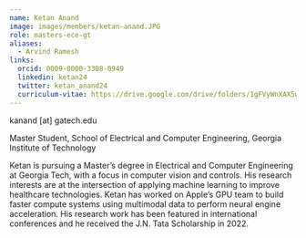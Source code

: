 ```yaml
---
name: Ketan Anand
image: images/members/ketan-anand.JPG
role: masters-ece-gt
aliases:
  - Arvind Ramesh
links:
  orcid: 0009-0000-3308-0949
  linkedin: ketan24
  twitter: ketan_anand24
  curriculum-vitae: https://drive.google.com/drive/folders/1gFVyWnXAX5w4Z-YYOxf5xV1e5hIV9YSX
---
```


kanand [at] gatech.edu

Master Student, School of Electrical and Computer Engineering, Georgia Institute of Technology

Ketan is pursuing a Master’s degree in Electrical and Computer Engineering at Georgia Tech, with a focus in computer vision and controls. His research interests are at the intersection of applying machine learning to improve healthcare technologies. Ketan has worked on Apple’s GPU team to build faster compute systems using multimodal data to perform neural engine acceleration. His research work has been featured in international conferences and he received the J.N. Tata Scholarship in 2022.

